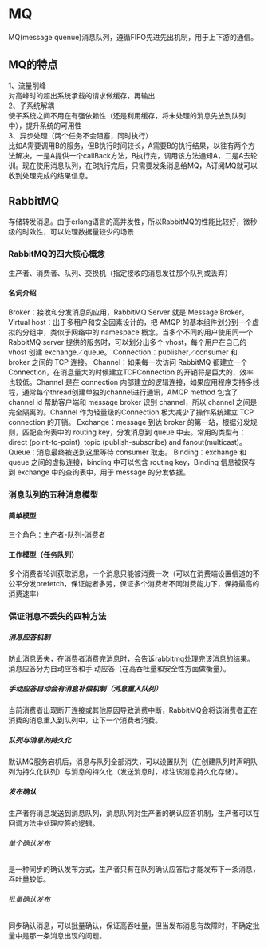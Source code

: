# MQ  
MQ(message quenue)消息队列，遵循FIFO先进先出机制，用于上下游的通信。  
## MQ的特点  
1、流量削峰  
对高峰时的超出系统承载的请求做缓存，再输出  
2、子系统解耦  
使子系统之间不用在有强依赖性（还是利用缓存，将未处理的消息先放到队列中），提升系统的可用性  
3、异步处理（两个任务不会阻塞，同时执行）  
比如A需要调用B的服务，但B执行时间较长，A需要B的执行结果，以往有两个方法解决，一是A提供一个callBack方法，B执行完，调用该方法通知A，二是A去轮训。现在使用消息队列，在B执行完后，只需要发条消息给MQ，A订阅MQ就可以收到处理完成的结果信息。    
## RabbitMQ  
存储转发消息。由于erlang语言的高并发性，所以RabbitMQ的性能比较好，微秒级的时效性，可以处理数据量较少的场景   
### RabbitMQ的四大核心概念  
生产者、消费者、队列、交换机（指定接收的消息发往那个队列或丢弃）  
#### 名词介绍  
Broker：接收和分发消息的应用，RabbitMQ Server 就是 Message Broker。
Virtual host：出于多租户和安全因素设计的，把 AMQP 的基本组件划分到一个虚拟的分组中，类似于网络中的 namespace 概念。当多个不同的用户使用同一个 RabbitMQ server 提供的服务时，可以划分出多个 vhost，每个用户在自己的 vhost 创建 exchange／queue。
Connection：publisher／consumer 和 broker 之间的 TCP 连接。
Channel：如果每一次访问 RabbitMQ 都建立一个 Connection，在消息量大的时候建立TCPConnection 的开销将是巨大的，效率也较低。Channel 是在 connection 内部建立的逻辑连接，如果应用程序支持多线程，通常每个thread创建单独的channel进行通讯，AMQP method 包含了 channel id 帮助客户端和 message broker 识别 channel，所以 channel 之间是完全隔离的。Channel 作为轻量级的Connection 极大减少了操作系统建立 TCP connection 的开销。 
Exchange：message 到达 broker 的第一站，根据分发规则，匹配查询表中的 routing key，分发消息到 queue 中去。常用的类型有：direct (point-to-point), topic (publish-subscribe) and fanout(multicast)。
Queue：消息最终被送到这里等待 consumer 取走。
Binding：exchange 和 queue 之间的虚拟连接，binding 中可以包含 routing key，Binding 信息被保存到 exchange 中的查询表中，用于 message 的分发依据。

### 消息队列的五种消息模型  
#### 简单模型   
三个角色：生产者-队列-消费者  
#### 工作模型（任务队列）  
多个消费者轮训获取消息，一个消息只能被消费一次（可以在消费端设置信道的不公平分发prefetch，保证能者多劳，保证多个消费者不同消费能力下，保持最高的消费速率）
### 保证消息不丢失的四种方法  
##### 消息应答机制  
防止消息丢失，在消费者消费完消息时，会告诉rabbitmq处理完该消息的结果。消息应答分为自动应答和手 动应答（在高吞吐量和安全性方面做衡量）。  
##### 手动应答自动会有消息补偿机制（消息重入队列）  
当前消费者出现断开连接或其他原因导致消费中断，RabbitMQ会将该消费者正在消费的消息重入到队列中，让下一个消费者消费。
##### 队列与消息的持久化  
默认MQ服务宕机后，消息与队列全部消失，可以设置队列（在创建队列时声明队列为持久化队列）与消息的持久化（发送消息时，标注该消息持久化存储）。  
##### 发布确认  
生产者将消息发送到消息队列，消息队列对生产者的确认应答机制，生产者可以在回调方法中处理应答的逻辑。
###### 单个确认发布  
是一种同步的确认发布方式，生产者只有在队列确认应答后才能发布下一条消息，吞吐量较低。  
###### 批量确认发布  
同步确认消息，可以批量确认，保证高吞吐量，但当发布消息有故障时，不确定批量中是那一条消息出现的问题。   
